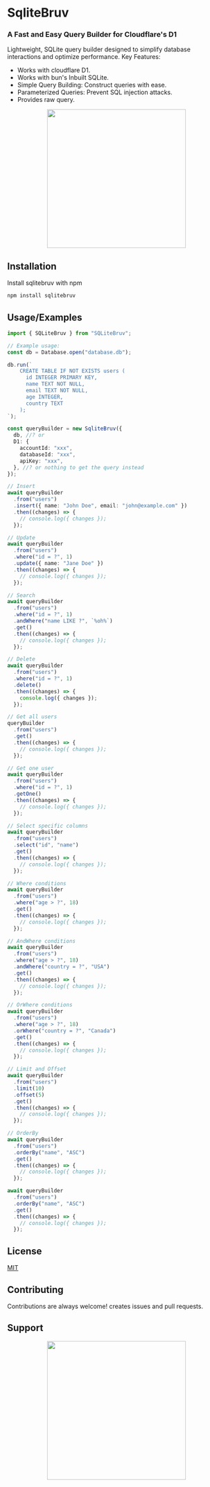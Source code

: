 # SqliteBruv

### A Fast and Easy Query Builder for Cloudflare's D1

Lightweight, SQLite query builder designed to simplify
database interactions and optimize performance. Key Features:

- Works with cloudflare D1.
- Works with bun's Inbuilt SQLite.
- Simple Query Building: Construct queries with ease.
- Parameterized Queries: Prevent SQL injection attacks.
- Provides raw query.

<center>
<img src="https://github.com/FridayCandour/SQLiteBruv/blob/main/icon.png?raw=true" style="width: 320px; margin: auto;" />
</center>

## Installation

Install sqlitebruv with npm

```bash
npm install sqlitebruv
```

## Usage/Examples

```typescript
import { SQLiteBruv } from "SQLiteBruv";

// Example usage:
const db = Database.open("database.db");

db.run(`
    CREATE TABLE IF NOT EXISTS users (
      id INTEGER PRIMARY KEY,
      name TEXT NOT NULL,
      email TEXT NOT NULL,
      age INTEGER,
      country TEXT
    );
`);

const queryBuilder = new SqliteBruv({
  db, //? or
  D1: {
    accountId: "xxx",
    databaseId: "xxx",
    apiKey: "xxx",
  }, //? or nothing to get the query instead
});

// Insert
await queryBuilder
  .from("users")
  .insert({ name: "John Doe", email: "john@example.com" })
  .then((changes) => {
    // console.log({ changes });
  });

// Update
await queryBuilder
  .from("users")
  .where("id = ?", 1)
  .update({ name: "Jane Doe" })
  .then((changes) => {
    // console.log({ changes });
  });

// Search
await queryBuilder
  .from("users")
  .where("id = ?", 1)
  .andWhere("name LIKE ?", `%oh%`)
  .get()
  .then((changes) => {
    // console.log({ changes });
  });

// Delete
await queryBuilder
  .from("users")
  .where("id = ?", 1)
  .delete()
  .then((changes) => {
    console.log({ changes });
  });

// Get all users
queryBuilder
  .from("users")
  .get()
  .then((changes) => {
    // console.log({ changes });
  });

// Get one user
await queryBuilder
  .from("users")
  .where("id = ?", 1)
  .getOne()
  .then((changes) => {
    // console.log({ changes });
  });

// Select specific columns
await queryBuilder
  .from("users")
  .select("id", "name")
  .get()
  .then((changes) => {
    // console.log({ changes });
  });

// Where conditions
await queryBuilder
  .from("users")
  .where("age > ?", 18)
  .get()
  .then((changes) => {
    // console.log({ changes });
  });

// AndWhere conditions
await queryBuilder
  .from("users")
  .where("age > ?", 18)
  .andWhere("country = ?", "USA")
  .get()
  .then((changes) => {
    // console.log({ changes });
  });

// OrWhere conditions
await queryBuilder
  .from("users")
  .where("age > ?", 18)
  .orWhere("country = ?", "Canada")
  .get()
  .then((changes) => {
    // console.log({ changes });
  });

// Limit and Offset
await queryBuilder
  .from("users")
  .limit(10)
  .offset(5)
  .get()
  .then((changes) => {
    // console.log({ changes });
  });

// OrderBy
await queryBuilder
  .from("users")
  .orderBy("name", "ASC")
  .get()
  .then((changes) => {
    // console.log({ changes });
  });

await queryBuilder
  .from("users")
  .orderBy("name", "ASC")
  .get()
  .then((changes) => {
    // console.log({ changes });
  });
```

## License

[MIT](https://choosealicense.com/licenses/mit/)

## Contributing

Contributions are always welcome! creates issues and pull requests.

## Support

<center>
<img src="https://github.com/FridayCandour/SQLiteBruv/blob/main/qrcode.png?raw=true" style="width: 320px; margin: auto;" />
</center>
